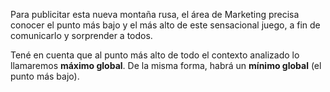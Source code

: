 Para publicitar esta nueva montaña rusa, el área de Marketing precisa conocer el punto más bajo y el más alto de este sensacional juego, a fin de comunicarlo y sorprender a todos. 

Tené en cuenta que al punto más alto de todo el contexto analizado lo llamaremos **máximo global**. De la misma forma, habrá un **mínimo global** (el punto más bajo). 